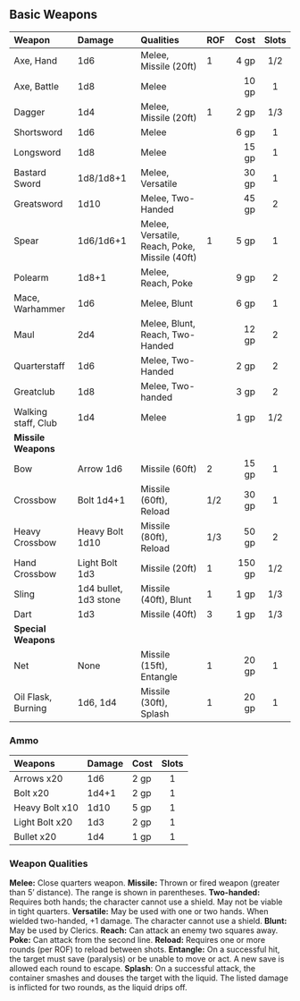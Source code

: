 
## Basic Weapons

| Weapon              | Damage                | Qualities                                     | ROF |   Cost | Slots |
|:------------------- |:--------------------- |:--------------------------------------------- |:--- | ------:|:-----:|
| Axe, Hand           | 1d6                   | Melee, Missile (20ft)                         | 1   |   4 gp |  1/2  |
| Axe, Battle         | 1d8                   | Melee                                         |     |  10 gp |   1   |
| Dagger              | 1d4                   | Melee, Missile (20ft)                         | 1   |   2 gp |  1/3  |
| Shortsword          | 1d6                   | Melee                                         |     |   6 gp |   1   |
| Longsword           | 1d8                   | Melee                                         |     |  15 gp |   1   |
| Bastard Sword       | 1d8/1d8+1             | Melee, Versatile                              |     |  30 gp |   1   |
| Greatsword          | 1d10                  | Melee, Two-Handed                             |     |  45 gp |   2   |
| Spear               | 1d6/1d6+1             | Melee, Versatile, Reach, Poke, Missile (40ft) | 1   |   5 gp |   1   |
| Polearm             | 1d8+1                 | Melee, Reach, Poke                            |     |   9 gp |   2   |
| Mace, Warhammer     | 1d6                   | Melee, Blunt                                  |     |   6 gp |   1   |
| Maul                | 2d4                   | Melee, Blunt, Reach, Two-Handed               |     |  12 gp |   2   |
| Quarterstaff        | 1d6                   | Melee, Two-Handed                             |     |   2 gp |   2   |
| Greatclub           | 1d8                   | Melee, Two-handed                             |     |   3 gp |   2   |
| Walking staff, Club | 1d4                   | Melee                                         |     |   1 gp |  1/2  |
| **Missile Weapons** |                       |                                               |     |        |       |
| Bow                 | Arrow 1d6             | Missile (60ft)                                | 2   |  15 gp |   1   |
| Crossbow            | Bolt 1d4+1            | Missile (60ft), Reload                        | 1/2 |  30 gp |   1   |
| Heavy Crossbow      | Heavy Bolt 1d10       | Missile (80ft), Reload                        | 1/3 |  50 gp |   2   |
| Hand Crossbow       | Light Bolt 1d3        | Missile (20ft)                                | 1   | 150 gp |  1/2  |
| Sling               | 1d4 bullet, 1d3 stone | Missile (40ft), Blunt                         | 1   |   1 gp |  1/3  |
| Dart                | 1d3                   | Missile (40ft)                                | 3   |   1 gp |  1/3  |
| **Special Weapons** |                       |                                               |     |        |       |
| Net                 | None                  | Missile (15ft), Entangle                      | 1   |  20 gp |   1   |
| Oil Flask, Burning  | 1d6, 1d4              | Missile (30ft), Splash                        | 1   |  20 gp |   1   |

### Ammo
| Weapons        | Damage | Cost | Slots | 
|:-------------- |:------ |:----- |:-----:|
| Arrows x20     | 1d6    | 2 gp  |   1   |
| Bolt x20       | 1d4+1  | 2 gp  |   1   |
| Heavy Bolt x10 | 1d10   | 5 gp  |   1   |
| Light Bolt x20 | 1d3    | 2 gp  |   1   |
| Bullet x20     | 1d4    | 1 gp  |   1   |
### Weapon Qualities

**Melee:** Close quarters weapon.
**Missile:** Thrown or fired weapon (greater than 5’ distance). The range is shown in parentheses.
**Two-handed:** Requires both hands; the character cannot use a shield. May not be viable in tight quarters.
**Versatile:** May be used with one or two hands. When wielded two-handed, +1 damage. The character cannot use a shield.
**Blunt:** May be used by Clerics.
**Reach:** Can attack an enemy two squares away.
**Poke:** Can attack from the second line.
**Reload:** Requires one or more rounds (per ROF) to reload between shots.
**Entangle:** On a successful hit, the target must save (paralysis) or be unable to move or act. A new save is allowed each round to escape.
**Splash**: On a successful attack, the container smashes and douses the target with the liquid. The listed damage is inflicted for two rounds, as the liquid drips off.